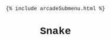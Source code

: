 {% include arcadeSubmenu.html %}


<html>

<head>
    <meta charset="UTF-8">
    <meta name="viewport", content="width=device-width, initial-scale=1.0">
    <title>Snake</title>
</head>

<body>
    <h1>Snake</h1>
    <canvas id="board"></canvas>
</body>

</html>

<style>
    body {
        font-family: "Courier New", Courier, monospace;
        text-align: center;
    }
</style>

<script>
//board
var blockSize=25;
var rows=20;
var cols=20;
var board;
var context;

//snake head
var snakeX = blockSize * 5;
var snakeY = blockSize * 5;

var velocityX = 0;
var velocityY = 0;

var snakeBody = [];


//food
var foodX;
var foodY;

var gameOver = false;



window.onload = function() {
    board = document.getElementById("board");
    board.height = rows * blockSize;
    board.width = cols * blockSize;
    context = board.getContext("2d"); //used for drawing on board

    placeFood();
    document.addEventListener("keyup", changeDirection); 
    //update();
    setInterval(update, 1000/10);

}

function update() {
    if (gameOver) {
        return;
    }
    context.fillStyle="black";
    context.fillRect(0, 0, board.width, board.height);

    context.fillStyle="red";
    context.fillRect(foodX, foodY, blockSize, blockSize);

    if (snakeX == foodX && snakeY == foodY) {
        snakeBody.push([foodX, foodY])
        placeFood();
    }


    for (let i = snakeBody.length-1; i > 0; i--) {
        snakeBody[i] = snakeBody[i-1];
    }
    if(snakeBody.length) {
        snakeBody[0] = [snakeX, snakeY];
    }

    context.fillStyle="lime";
    snakeX += velocityX * blockSize;
    snakeY += velocityY * blockSize;
    context.fillRect(snakeX, snakeY, blockSize, blockSize);
    for (let i = 0; i < snakeBody.length; i++) {
        context.fillRect(snakeBody[i][0], snakeBody[i][1], blockSize, blockSize);
    }

    //game over conditions
    if (snakeX < 0 || snakeX > cols * blockSize || snakeY < 0 || snakeY > rows * blockSize) {
        gameOver = true;
        alert("Game Over")
    }
    
    for (let i = 0;  i < snakeBody.length; i++) {
        if (snakeX == snakeBody[i][0] && snakeY == snakeBody[i][1]) {
            gameOver = true;
            alert("Game Over")
        }
    }

}

function changeDirection(e) {
    if (e.code == "ArrowUp" && velocityY != 1) {
        velocityX = 0;
        velocityY = -1; 
    }
     else if (e.code == "ArrowDown" && velocityY != -1) {
        velocityX = 0;
        velocityY = 1; 
    }
     else if (e.code == "ArrowLeft" && velocityX != 1) {
        velocityX = -1;
        velocityY = 0; 
    }
     else if (e.code == "ArrowRight" && velocityX != -1) {
        velocityX = 1;
        velocityY = 0; 
    }
}



function placeFood() {
    foodX = Math.floor(Math.random() * cols) * blockSize;
    foodY = Math.floor(Math.random() * rows) * blockSize;


 
}